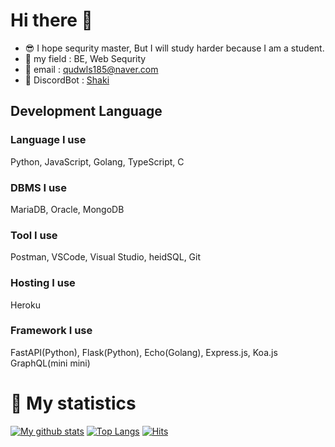 # Hi there 👋

- :sunglasses: I hope sequrity master, But I will study harder because I am a student.
- :field_hockey: my field : BE, Web Sequrity
- :email: email : qudwls185@naver.com
- :robot: DiscordBot : [Shaki](https://discord.com/api/oauth2/authorize?client_id=700605291196186634&permissions=8&redirect_uri=https%3A%2F%2Fdiscord.com%2Fapi%2Foauth2%2Fauthorize%3Fclient_id%3D700605291196186634%26permissions%3D8%26redirect_uri%3Dhttps%253A%252F%252Fdiscord.com%252Fapi%252Foauth2%252Fauthorize%253Fclient_id%253D700605&scope=bot)
## Development Language

### Language I use
Python, JavaScript, Golang, TypeScript, C

### DBMS I use
MariaDB, Oracle, MongoDB

### Tool I use
Postman, VSCode, Visual Studio, heidSQL, Git

### Hosting I use
Heroku

### Framework I use
FastAPI(Python), Flask(Python), Echo(Golang), Express.js, Koa.js
GraphQL(mini mini)

# 🎁 My statistics
[![My github stats](https://github-readme-stats.vercel.app/api?username=sunrabbit123&show_icons=true&hide_border=true&count_private=true)](https://github.com/sunrabbit123)
[![Top Langs](https://github-readme-stats.vercel.app/api/top-langs/?username=sunrabbit123&hide_langs_below=0.5)](https://github.com/sunrabbit123)
[![Hits](https://hits.seeyoufarm.com/api/count/incr/badge.svg?url=https%3A%2F%2Fgithub.com%2Fsunrabibt123&count_bg=%2379C83D&title_bg=%23555555&icon=&icon_color=%23E7E7E7&title=hits&edge_flat=false)](https://hits.seeyoufarm.com)

